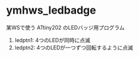 # ymhws_ledbadge
 
某WSで使う ATtiny202 のLEDバッジ用プログラム

1. ledptn1: 4つのLEDが同時に点滅
1. ledptn2: 4つのLEDが一つずつ回転するように点滅
